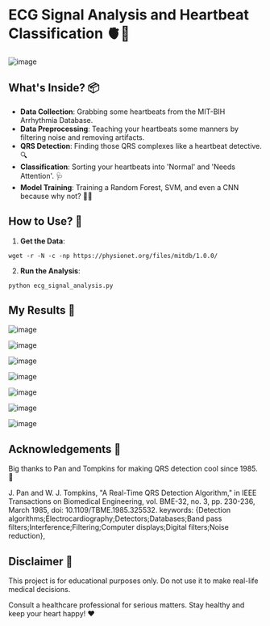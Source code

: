 # ECG Signal Analysis and Heartbeat Classification 🫀🔬

![image](https://github.com/syarwinaaa09/ecg-signal-analysis-and-heartbeat-classification/assets/114587158/a740fdf8-4d5f-4596-952e-04bba5c93400)

## What's Inside? 📦
- **Data Collection**: Grabbing some heartbeats from the MIT-BIH Arrhythmia Database.
- **Data Preprocessing**: Teaching your heartbeats some manners by filtering noise and removing artifacts.
- **QRS Detection**: Finding those QRS complexes like a heartbeat detective. 🔍
- **Classification**: Sorting your heartbeats into 'Normal' and 'Needs Attention'. 🩺
- **Model Training**: Training a Random Forest, SVM, and even a CNN because why not? 🌳🤖

## How to Use? 🚀
1. **Get the Data**:
```
wget -r -N -c -np https://physionet.org/files/mitdb/1.0.0/
```
2. **Run the Analysis**:
```
python ecg_signal_analysis.py
```
## My Results 🔬
![image](https://github.com/syarwinaaa09/ecg-signal-analysis-and-heartbeat-classification/assets/114587158/96e5e4f4-4680-48bd-9baa-32912c677303)

![image](https://github.com/syarwinaaa09/ecg-signal-analysis-and-heartbeat-classification/assets/114587158/0b946ac4-70f3-44e7-ae20-65f50dd833e8)

![image](https://github.com/syarwinaaa09/ecg-signal-analysis-and-heartbeat-classification/assets/114587158/039a4fe5-3557-436f-9bd1-4e0584c8d738)

![image](https://github.com/syarwinaaa09/ecg-signal-analysis-and-heartbeat-classification/assets/114587158/3035d494-72e7-471f-a4d4-4cac55021e7c)

![image](https://github.com/syarwinaaa09/ecg-signal-analysis-and-heartbeat-classification/assets/114587158/6df8081f-725e-4e94-aac1-60c23c6d0fb8)

![image](https://github.com/syarwinaaa09/ecg-signal-analysis-and-heartbeat-classification/assets/114587158/d424cfbd-a1cc-40af-b939-5ec5beb2eda6)

![image](https://github.com/syarwinaaa09/ecg-signal-analysis-and-heartbeat-classification/assets/114587158/effca6dc-1a84-4f9f-be23-d231858d361d)

## Acknowledgements 🙏
Big thanks to Pan and Tompkins for making QRS detection cool since 1985. 🎉

J. Pan and W. J. Tompkins, "A Real-Time QRS Detection Algorithm," in IEEE Transactions on Biomedical Engineering, vol. BME-32, no. 3, pp. 230-236, March 1985, doi: 10.1109/TBME.1985.325532.
keywords: {Detection algorithms;Electrocardiography;Detectors;Databases;Band pass filters;Interference;Filtering;Computer displays;Digital filters;Noise reduction},

## Disclaimer 🛑
This project is for educational purposes only. Do not use it to make real-life medical decisions. 

Consult a healthcare professional for serious matters. Stay healthy and keep your heart happy! ❤️
